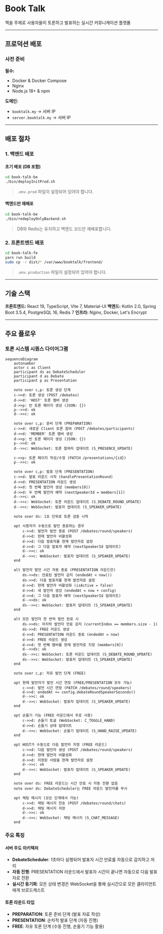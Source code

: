 # Book Talk

책을 주제로 사용자들이 토론하고 발표하는 실시간 커뮤니케이션 플랫폼

---

## 프로덕션 배포

### 사전 준비

**필수:**

- Docker & Docker Compose
- Nginx
- Node.js 18+ & npm

**도메인:**

- `booktalk.my` → 서버 IP
- `server.booktalk.my` → 서버 IP

---

## 배포 절차

### 1. 백엔드 배포

#### 초기 배포 (DB 포함)

```bash
cd book-talk-be
./bin/deployInitProd.sh
```

> `.env.prod` 파일이 설정되어 있어야 합니다.

#### 백엔드만 재배포

```bash
cd book-talk-be
./bin/redeployOnlyBackend.sh
```

> DB와 Redis는 유지하고 백엔드 코드만 재배포합니다.

### 2. 프론트엔드 배포

```bash
cd book-talk-fe
yarn run build
sudo cp -r dist/* /var/www/booktalk/frontend/
```

> `.env.production` 파일이 설정되어 있어야 합니다.

---

## 기술 스택

**프론트엔드:** React 19, TypeScript, Vite 7, Material-UI
**백엔드:** Kotlin 2.0, Spring Boot 3.5.4, PostgreSQL 16, Redis 7
**인프라:** Nginx, Docker, Let's Encrypt

---

## 주요 플로우

### 토론 시스템 시퀀스 다이어그램

```mermaid
sequenceDiagram
    autonumber
    actor c as Client
    participant ds as DebateScheduler
    participant d as Debate
    participant p as Presentation

    note over c,p: 토론 생성 단계
    c->>d: 토론 생성 (POST /debates)
    d->>d: 'HOST' 토론 멤버 생성
    d->>p: 빈 토론 페이지 생성 (JSON: {})
    p-->>d: ok
    d-->>c: ok

    note over c,p: 준비 단계 (PREPARATION)
    c->>d: 새로운 Client 토론 참여 (POST /debates/participants)
    d->>d: 'MEMBER' 토론 멤버 생성
    d->>p: 빈 토론 페이지 생성 (JSON: {})
    p-->>d: ok
    d-->>c: WebSocket: 토론 참여자 업데이트 (S_PRESENCE_UPDATE)

    c->>p: 토론 페이지 작성/수정 (PATCH /presentations/{id})
    p-->>c: ok

    note over c,p: 발표 단계 (PRESENTATION)
    c->>d: 발표 라운드 시작 (handlePresentationRound)
    d->>d: PRESENTATION 라운드 생성
    d->>d: 첫 번째 발언자 생성 (members[0])
    d->>d: 두 번째 발언자 예약 (nextSpeakerId = members[1])
    d-->>c: ok
    d-->>c: WebSocket: 토론 라운드 업데이트 (S_DEBATE_ROUND_UPDATE)
    d-->>c: WebSocket: 발표자 업데이트 (S_SPEAKER_UPDATE)

    note over ds: 1초 단위로 토론 검증 시작

    opt 사용자가 수동으로 발언 종료하는 경우
        c->>d: 발언자 발언 종료 (POST /debates/round/speakers)
        d->>d: 현재 발언자 비활성화
        d->>d: 다음 발표자를 현재 발언자로 설정
        d->>d: 그 다음 발표자 예약 (nextSpeakerId 업데이트)
        d-->>c: ok
        d-->>c: WebSocket: 발표자 업데이트 (S_SPEAKER_UPDATE)
    end

    alt 발언자 발언 시간 자동 종료 (PRESENTATION 라운드만)
        ds->>ds: 만료된 발언자 감지 (endedAt < now())
        ds->>d: 다음 발표자를 현재 발언자로 설정
        d->>d: 현재 발언자 비활성화 (isActive = false)
        d->>d: 새 발언자 생성 (endedAt = now + config)
        d->>d: 그 다음 발표자 예약 (nextSpeakerId 업데이트)
        d-->>ds: ok
        ds-->>c: WebSocket: 발표자 업데이트 (S_SPEAKER_UPDATE)
    end

    alt 모든 발언자 한 번씩 발언 완료 시
        ds->>ds: 마지막 발언자 만료 감지 (currentIndex == members.size - 1)
        ds->>d: FREE 라운드 생성
        d->>d: PRESENTATION 라운드 종료 (endedAt = now)
        d->>d: FREE 라운드 생성
        d->>d: 첫 번째 멤버를 현재 발언자로 지정 (members[0])
        d-->>ds: ok
        ds-->>c: WebSocket: 토론 라운드 업데이트 (S_DEBATE_ROUND_UPDATE)
        ds-->>c: WebSocket: 발표자 업데이트 (S_SPEAKER_UPDATE)
    end

    note over c,p: 자유 발언 단계 (FREE)

    opt 현재 발언자가 발언 시간 연장 (FREE/PRESENTATION 모두 가능)
        c->>d: 발언 시간 연장 (PATCH /debates/round/speakers)
        d->>d: endedAt += config.debateRoundSpeakerSeconds()
        d-->>c: ok
        d-->>c: WebSocket: 발표자 업데이트 (S_SPEAKER_UPDATE)
    end

    opt 손들기 기능 (FREE 라운드에서 주로 사용)
        c->>d: 손들기 토글 (WebSocket: C_TOGGLE_HAND)
        d->>d: 손들기 상태 업데이트
        d-->>c: WebSocket: 손들기 업데이트 (S_HAND_RAISE_UPDATE)
    end

    opt HOST가 수동으로 다음 발언자 지정 (FREE 라운드)
        c->>d: 다음 발언자 생성 (POST /debates/round/speakers)
        d->>d: 현재 발언자 비활성화
        d->>d: 지정된 사람을 현재 발언자로 설정
        d-->>c: ok
        d-->>c: WebSocket: 발표자 업데이트 (S_SPEAKER_UPDATE)
    end

    note over ds: FREE 라운드는 시간 만료 시 자동 전환 없음
    note over ds: DebateScheduler는 FREE 라운드 발언자를 무시

    opt 채팅 메시지 (모든 단계에서 가능)
        c->>d: 채팅 메시지 전송 (POST /debates/round/chats)
        d->>d: 채팅 메시지 저장
        d-->>c: ok
        d-->>c: WebSocket: 채팅 메시지 (S_CHAT_MESSAGE)
    end
```

### 주요 특징

#### 서버 주도 아키텍처
- **DebateScheduler**: 1초마다 실행되어 발표자 시간 만료를 자동으로 감지하고 처리
- **자동 진행**: PRESENTATION 라운드에서 발표자 시간이 끝나면 자동으로 다음 발표자로 전환
- **실시간 동기화**: 모든 상태 변경은 WebSocket을 통해 실시간으로 모든 클라이언트에게 브로드캐스트

#### 토론 라운드 타입
- **PREPARATION**: 토론 준비 단계 (발표 자료 작성)
- **PRESENTATION**: 순차적 발표 단계 (자동 진행)
- **FREE**: 자유 토론 단계 (수동 진행, 손들기 기능 활용)
